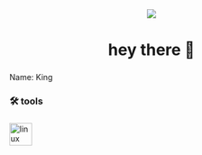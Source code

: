 <div align="center">
  <img src="https://visitor-badge.laobi.icu/badge?page_id=K1Dev-Core.K1Dev-Core&"  />
</div>

###

<h1 align="center">hey there 👋</h1>

###

<p align="left">Name: King</p>

###

<h3 align="left">🛠 tools</h3>

###

<div align="left">
  <img src="https://cdn.jsdelivr.net/gh/devicons/devicon/icons/linux/linux-original.svg" height="40" alt="linux logo"  />
</div>


###
